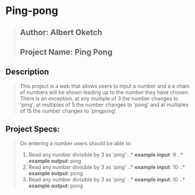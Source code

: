 # Ping-pong

>Author: Albert Oketch
>---
>Project Name: Ping Pong
>---
## Description
>This project is a web that allows users to input a number and a a chain of numbers will be shown leading up to the number they have chosen. There is an exception, at any multiple of 3 the number changes to 'ping', at multiples of 5 the number changes to 'pong' and at multiples of 15 the number changes to 'pingpong'.

## Project Specs:
>On entering a number users should be able to:
>1. Read any number divisible by 3 as 'ping'
..* **example input**: 9
..* **example output**: ping
>2. Read any number divisible by 3 as 'ping'
..* **example input**: 10
..* **example output**: pong
>3. Read any number divisible by 3 as 'ping'
..* **example input**: 10
..* **example output**: pong
